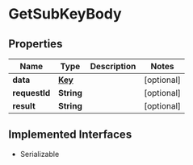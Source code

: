 

# GetSubKeyBody

## Properties

Name | Type | Description | Notes
------------ | ------------- | ------------- | -------------
**data** | [**Key**](Key.md) |  |  [optional]
**requestId** | **String** |  |  [optional]
**result** | **String** |  |  [optional]


## Implemented Interfaces

* Serializable


